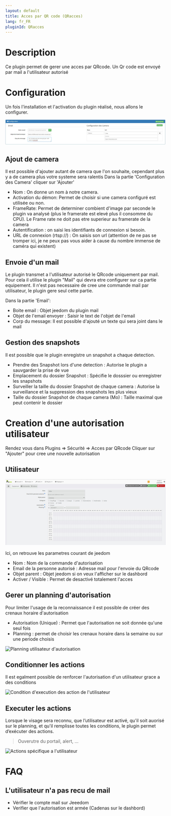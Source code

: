 ```yaml
---
layout: default
title: Acces par QR code (QRacces)
lang: fr_FR
pluginId: QRacces
---
```


Description
==========
Ce plugin permet de gerer une acces par QRcode.
Un Qr code est envoyé par mail a l'utilisateur autorisé

Configuration
=============

Un fois l'installation et l'activation du plugin réalisé, nous allons le configurer.

![introduction01](../images/Configuration.JPG)

Ajout de camera
---------------

Il est possible d'ajouter autant de camera que l'on souhaite, cependant plus y a de camera plus votre systeme sera ralentis
Dans la partie 'Configuration des Camera' cliquer sur 'Ajouter' 

* Nom : On donne un nom à notre camera.
* Activation du démon: Permet de choisir si une camera configuré est utilisée ou non.
* FrameRate: Permet de determiner combient d'image par seconde le plugin va analysé (plus le framerate est elevé plus il consomme du CPU). Le Frame rate ne doit pas etre superieur au framerate de la camera
* Autentification : on saisi les identifiants de connexion si besoin.
* URL de connexion (rtsp://) : On saisis son url (attention de ne pas se tromper ici, je ne peux pas vous aider à cause du nombre immense de caméra qui existent)

Envoie d'un mail
----------------
Le plugin transmet a l'utilisateur autorisé le QRcode uniquement par mail.
Pour cela il utilise le plugin "Mail" qui devra etre configurer sur ca partie equipement.
Il n'est pas necessaire de cree une commande mail par utilisateur, le plugin gere seul cette partie.

Dans la partie 'Email':
* Boite email : Objet jeedom du plugin mail
* Objet de l'email envoyer : Saisir le text de l'objet de l'email
* Corp du message: Il est possible d'ajouté un texte qui sera joint dans le mail

Gestion des snapshots
---------------------

Il est possible que le plugin enregistre un snapshot a chaque detection.
* Prendre des Snapshot lors d'une detection : Autorise le plugin a sauvgarder la prise de vue
* Emplacement du dossier Snapshot : Spécifie le dosssier ou enregistrer les snapshots
* Surveiller la taille du dossier Snapshot de chaque camera : Autorise la surveillance et la suppression des snapshots les plus vieux
* Taille du dossier Snapshot de chaque camera (Mo) : Taille maximal que peut contenir le dossier

Creation d'une autorisation utilisateur
=======================================

Rendez vous dans Plugins => Sécurité => Acces par QRcode
Cliquer sur "Ajouter" pour cree une nouvelle autorisation

Utilisateur
-----------
![introduction01](../images/Utilisateur.JPG)

Ici, on retrouve les parametres courant de jeedom
* Nom : Nom de la commande d'autorisation
* Email de la personne autorisé : Adresse mail pour l'envoie du QRcode
* Objet parent : Objet jeedom si on veux l'afficher sur le dashbord
* Activer / Visible : Permet de desactivé totalement l'acces

Gerer un planning d'autorisation
---------------------------------

Pour limiter l'usage de la reconnaissance il est possible de créer des crenaux horaire d'autorisation

* Autorisation (Unique) : Permet que l'autorisation ne soit donnée qu'une seul fois
* Planning : permet de choisir les crenaux horaire dans la semaine ou sur une periode choisis

![Planning utilisateur d'autorisation](../images/QRacces_screenshot_Planning.jpg)

Conditionner les actions
------------------------

Il est egalment possible de renforcer l'autorisation d'un utilisateur grace a des conditions

![Condition d'execution des action de l'utilisateur](../images/ConfigurationConditions.jpg)

Executer les actions
--------------------

Lorsque le visage sera reconnu, que l’utilisateur est activé, qu'il soit auorisé sur le planning, et qu'il remplisse toutes les conditions, le plugin permet d’exécuter des actions.

> Ouverutre du portail, alert, ...

![Actions spécifique a l'utilisateur](../images/ConfigurationActions.jpg)

FAQ
===

L'utilisateur n'a pas recu de mail
----------------------------------

* Vérifier le compte mail sur Jeeedom
* Verifier que l'autorisation est armée (Cadenas sur le dashbord)




